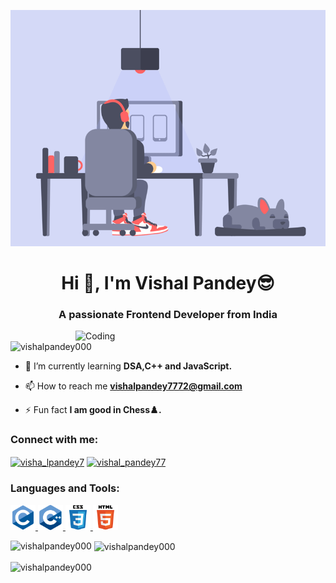 ![logo](https://github.com/VishalPandey000/VishalPandey000/blob/main/Husting.gif)
<h1 align="center">Hi 👋, I'm Vishal Pandey😎</h1>
<h3 align="center">A passionate Frontend Developer from India</h3>
<img align="right" alt="Coding" width="400" src="https://user-images.githubusercontent.com/55389276/140866485-8fb1c876-9a8f-4d6a-98dc-08c4981eaf70.gif">

<p align="left"> <img src="https://komarev.com/ghpvc/?username=vishalpandey000&label=Profile%20views&color=0e75b6&style=flat" alt="vishalpandey000" /> </p>

- 🌱 I’m currently learning **DSA,C++ and JavaScript.**

- 📫 How to reach me **vishalpandey7772@gmail.com**

- ⚡ Fun fact **I am good in Chess♟️.**

<h3 align="left">Connect with me:</h3>
<p align="left">
<a href="https://instagram.com/visha_lpandey7" target="blank"><img align="center" src="https://raw.githubusercontent.com/rahuldkjain/github-profile-readme-generator/master/src/images/icons/Social/instagram.svg" alt="visha_lpandey7" height="30" width="40" /></a>
<a href="https://www.leetcode.com/vishal_pandey77" target="blank"><img align="center" src="https://raw.githubusercontent.com/rahuldkjain/github-profile-readme-generator/master/src/images/icons/Social/leet-code.svg" alt="vishal_pandey77" height="30" width="40" /></a>
</p>

<h3 align="left">Languages and Tools:</h3>
<p align="left"> <a href="https://www.cprogramming.com/" target="_blank" rel="noreferrer"> <img src="https://raw.githubusercontent.com/devicons/devicon/master/icons/c/c-original.svg" alt="c" width="40" height="40"/> </a> <a href="https://www.w3schools.com/cpp/" target="_blank" rel="noreferrer"> <img src="https://raw.githubusercontent.com/devicons/devicon/master/icons/cplusplus/cplusplus-original.svg" alt="cplusplus" width="40" height="40"/> </a> <a href="https://www.w3schools.com/css/" target="_blank" rel="noreferrer"> <img src="https://raw.githubusercontent.com/devicons/devicon/master/icons/css3/css3-original-wordmark.svg" alt="css3" width="40" height="40"/> </a> <a href="https://www.w3.org/html/" target="_blank" rel="noreferrer"> <img src="https://raw.githubusercontent.com/devicons/devicon/master/icons/html5/html5-original-wordmark.svg" alt="html5" width="40" height="40"/> </a> </p>

<p><img align="left" src="https://github-readme-stats.vercel.app/api/top-langs?username=vishalpandey000&show_icons=true&locale=en&layout=compact" alt="vishalpandey000" /></p>

<p>&nbsp;<img align="center" src="https://github-readme-stats.vercel.app/api?username=vishalpandey000&show_icons=true&locale=en" alt="vishalpandey000" /></p>

<p><img align="center" src="https://github-readme-streak-stats.herokuapp.com/?user=vishalpandey000&" alt="vishalpandey000" /></p>
